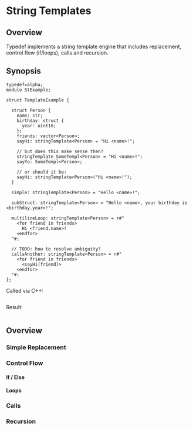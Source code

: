 # String Templates

## Overview

Typedef implements a string template engine that includes replacement, control flow (if/loops), calls and recursion.

## Synopsis

```typedef
typedef=alpha;
module StExample;

struct TemplateExample {

  struct Person {
    name: str;
    birthday: struct {
      year: uint16;
    };
    friends: vector<Person>;
    sayHi: stringTemplate<Person> = "Hi <name>!";

    // but does this make sense then?
    stringTemplate SomeTempl<Person> = "Hi <name>!";
    sayYo: SomeTempl<Person>;

    // or should it be:
    sayHi: stringTemplate<Person>("Hi <name>!");
  }

  simple: stringTemplate<Person> = "Hello <name>!";

  subStruct: stringTemplate<Person> = "Hello <name>, your birthday is <birthday.year>!";

  multilineLoop: stringTemplate<Person> = r#"
    <for friend in friends>
      Hi <friend.name>!
    <endfor>
  "#;

  // TODO: how to resolve ambiguity?
  callsAnother: stringTemplate<Person> = r#"
    <for friend in friends>
      <sayHi(friend)>
    <endfor>
  "#;
};

```

Called via C++:
```cpp
```

Result:
```
```

## Overview

### Simple Replacement

### Control Flow

#### If / Else

#### Loops

### Calls

### Recursion




